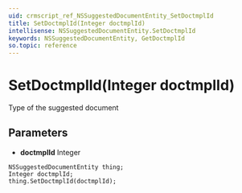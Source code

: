 ```yaml
---
uid: crmscript_ref_NSSuggestedDocumentEntity_SetDoctmplId
title: SetDoctmplId(Integer doctmplId)
intellisense: NSSuggestedDocumentEntity.SetDoctmplId
keywords: NSSuggestedDocumentEntity, GetDoctmplId
so.topic: reference
---
```


# SetDoctmplId(Integer doctmplId)

Type of the suggested document

## Parameters

* **doctmplId** Integer

```crmscript
NSSuggestedDocumentEntity thing;
Integer doctmplId;
thing.SetDoctmplId(doctmplId);
```

